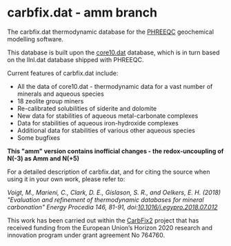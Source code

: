 # carbfix.dat - amm branch
The carbfix.dat thermodynamic database for the [PHREEQC](https://wwwbrr.cr.usgs.gov/projects/GWC_coupled/phreeqc/) geochemical modelling software.

This database is built upon the [core10.dat](https://github.com/MarcNeveu/IcyDwarf/) database, which is in turn based on the llnl.dat database shipped with PHREEQC.

Current features of carbfix.dat include:
* All the data of core10.dat - thermodynamic data for a vast number of minerals and aqueous species
* 18 zeolite group miners
* Re-calibrated solubilities of siderite and dolomite
* New data for stabilities of aqueous metal-carbonate complexes
* Data for stabilities of aqueous iron-hydroxide complexes
* Additional data for stabilities of various other aqueous species
* Some bugfixes

**This "amm" version contains inofficial changes - the redox-uncoupling of N(-3) as Amm and N(+5)**

For a detailed description of carbfix.dat, and for citing the source when using it in your own work, please refer to:

*Voigt, M., Marieni, C., Clark, D. E., Gíslason, S. R., and Oelkers, E. H. (2018) "Evaluation and refinement of thermodynamic databases for mineral carbonation" Energy Procedia 146, 81-91, doi:[10.1016/j.egypro.2018.07.012](https://doi.org/10.1016/j.egypro.2018.07.012)*

This work has been carried out within the [CarbFix2](http://carbfix.com) project that has received funding from the European Union’s Horizon 2020 research and innovation program under grant agreement No 764760.